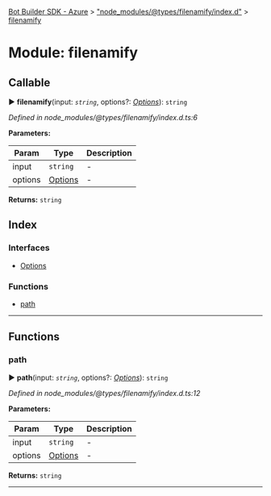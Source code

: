 [Bot Builder SDK - Azure](../README.md) > ["node_modules/@types/filenamify/index.d"](../modules/_node_modules__types_filenamify_index_d_.md) > [filenamify](../modules/_node_modules__types_filenamify_index_d_.filenamify.md)



# Module: filenamify

## Callable
► **filenamify**(input: *`string`*, options?: *[Options](../interfaces/_node_modules__types_filenamify_index_d_.filenamify.options.md)*): `string`



*Defined in node_modules/@types/filenamify/index.d.ts:6*



**Parameters:**

| Param | Type | Description |
| ------ | ------ | ------ |
| input | `string`   |  - |
| options | [Options](../interfaces/_node_modules__types_filenamify_index_d_.filenamify.options.md)   |  - |





**Returns:** `string`




## Index

### Interfaces

* [Options](../interfaces/_node_modules__types_filenamify_index_d_.filenamify.options.md)


### Functions

* [path](_node_modules__types_filenamify_index_d_.filenamify.md#path)



---
## Functions
<a id="path"></a>

###  path

► **path**(input: *`string`*, options?: *[Options](../interfaces/_node_modules__types_filenamify_index_d_.filenamify.options.md)*): `string`



*Defined in node_modules/@types/filenamify/index.d.ts:12*



**Parameters:**

| Param | Type | Description |
| ------ | ------ | ------ |
| input | `string`   |  - |
| options | [Options](../interfaces/_node_modules__types_filenamify_index_d_.filenamify.options.md)   |  - |





**Returns:** `string`





___


